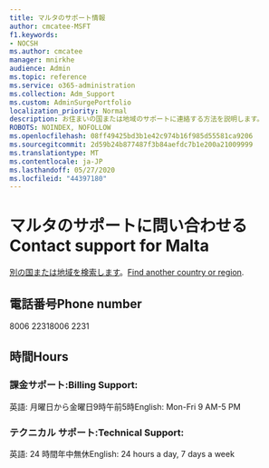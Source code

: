 ```yaml
---
title: マルタのサポート情報
author: cmcatee-MSFT
f1.keywords:
- NOCSH
ms.author: cmcatee
manager: mnirkhe
audience: Admin
ms.topic: reference
ms.service: o365-administration
ms.collection: Adm_Support
ms.custom: AdminSurgePortfolio
localization_priority: Normal
description: お住まいの国または地域のサポートに連絡する方法を説明します。
ROBOTS: NOINDEX, NOFOLLOW
ms.openlocfilehash: 08ff49425bd3b1e42c974b16f985d55581ca9206
ms.sourcegitcommit: 2d59b24b877487f3b84aefdc7b1e200a21009999
ms.translationtype: MT
ms.contentlocale: ja-JP
ms.lasthandoff: 05/27/2020
ms.locfileid: "44397180"
---
```

# <a name="contact-support-for-malta"></a><span data-ttu-id="93756-103">マルタのサポートに問い合わせる</span><span class="sxs-lookup"><span data-stu-id="93756-103">Contact support for Malta</span></span>

<span data-ttu-id="93756-104">[別の国または地域を検索します](../contact-support-for-business-products.md)。</span><span class="sxs-lookup"><span data-stu-id="93756-104">[Find another country or region](../contact-support-for-business-products.md).</span></span>

## <a name="phone-number"></a><span data-ttu-id="93756-105">電話番号</span><span class="sxs-lookup"><span data-stu-id="93756-105">Phone number</span></span>
<span data-ttu-id="93756-106">8006 2231</span><span class="sxs-lookup"><span data-stu-id="93756-106">8006 2231</span></span>

## <a name="hours"></a><span data-ttu-id="93756-107">時間</span><span class="sxs-lookup"><span data-stu-id="93756-107">Hours</span></span>
### <a name="billing-support"></a><span data-ttu-id="93756-108">課金サポート:</span><span class="sxs-lookup"><span data-stu-id="93756-108">Billing Support:</span></span>

<span data-ttu-id="93756-109">英語: 月曜日から金曜日9時午前5時</span><span class="sxs-lookup"><span data-stu-id="93756-109">English: Mon-Fri 9 AM-5 PM</span></span>

### <a name="technical-support"></a><span data-ttu-id="93756-110">テクニカル サポート:</span><span class="sxs-lookup"><span data-stu-id="93756-110">Technical Support:</span></span>

<span data-ttu-id="93756-111">英語: 24 時間年中無休</span><span class="sxs-lookup"><span data-stu-id="93756-111">English: 24 hours a day, 7 days a week</span></span>
